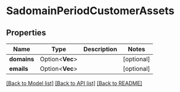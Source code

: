 # SadomainPeriodCustomerAssets

## Properties

Name | Type | Description | Notes
------------ | ------------- | ------------- | -------------
**domains** | Option<**Vec<String>**> |  | [optional]
**emails** | Option<**Vec<String>**> |  | [optional]

[[Back to Model list]](./README.md#documentation-for-models) [[Back to API list]](./README.md#documentation-for-api-endpoints) [[Back to README]](../README.md)
